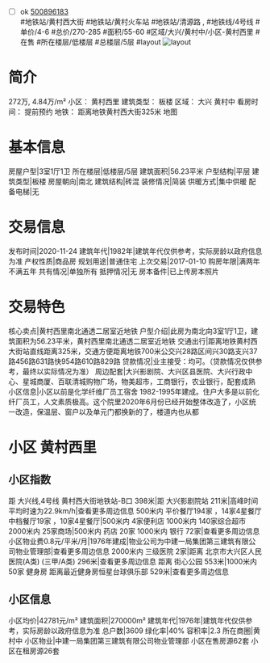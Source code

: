 - [ ] ok [500896183](https://bj.5i5j.com/ershoufang/500896183.html)  
 #地铁站/黄村西大街 #地铁站/黄村火车站 #地铁站/清源路 ,  #地铁线/4号线
#单价/4-6 #总价/270-285 #面积/55-60   #区域/大兴/黄村中/小区-黄村西里 #在售 #所在楼层/低楼层 #总楼层/5层 #layout 
![layout](http://image2a.5i5j.com/bdir/layout/49c95c151a844496a0827d2f568ba2f8.jpg_P5.jpg) 
# 简介 
 272万,  4.84万/m² 
小区： 黄村西里
建筑类型： 板楼
区域： 大兴 黄村中
看房时间： 提前预约
地铁： 距离地铁黄村西大街325米 地图
# 基本信息 
 房屋户型|3室1厅1卫
所在楼层|低楼层/5层
建筑面积|56.23平米
户型结构|平层
建筑类型|板楼
房屋朝向|南北
建筑结构|砖混
装修情况|简装
供暖方式|集中供暖
配备电梯|无
# 交易信息 
 发布时间|2020-11-24
建筑年代|1982年|建筑年代仅供参考，实际房龄以政府信息为准
产权性质|商品房
规划用途|普通住宅
上次交易|2017-01-10
购房年限|满两年不满五年
共有情况|单独所有
抵押情况|无
房本备件|已上传房本照片
# 交易特色 
 核心卖点|黄村西里南北通透二居室近地铁
户型介绍|此房为南北向3室1厅1卫，建筑面积为56.23平米，黄村西里南北通透二居室近地铁
交通出行|距离地铁黄村西大街站直线距离325米，交通方便距离地铁700米公交兴28路区间兴30路支兴37路456路631路快954路610路829路
贷款情况|业主接受：均可。（贷款情况仅供参考，最终以实际情况为准）
周边配套|大兴影剧院、大兴区县医院、大兴行政中心、星城商厦、百联清城购物广场，物美超市，工商银行，农业银行，配套成熟
小区信息|小区以前是化学纤维厂员工宿舍 1982-1995年建成。住户大多是以前化纤厂员工，人文素质极高。这个院里2020年6月份已经开始整体改造了，小区统一改造，保温层、窗户以及单元门都换新的了，楼道内也从都
# 小区 黄村西里
## 小区指数 
 距 大兴线,4号线 黄村西大街地铁站-B口 398米|距 大兴影剧院站 211米|高峰时间平均时速为22.9km/h|查看更多周边信息
500米内 平价餐厅194家 ，14家4星餐厅
中档餐厅19家 ，10家4星餐厅|500米内 4家便利店
1000米内 140家综合超市
2000米内 25家商场|500米内 药店 20家
1000米内 银行 72家|查看更多周边信息
小区物业费0.8元/平米/月|1976年建成|物业公司为中建一局集团第三建筑有限公司物业管理部|查看更多周边信息
2000米内 三级医院 2家|距离 北京市大兴区人民医院(A类) (三甲/A类) 296米|查看更多周边信息
距离 街心公园 553米|1000米内 50家 健身房
距离最近健身房恒星台球俱乐部 529米|查看更多周边信息
## 小区信息 
 小区均价|42781元/m²
建筑面积|270000m²
建筑年代|1976年|建筑年代仅供参考，实际房龄以政府信息为准
总户数|3609
绿化率|40%
容积率|2.3
所在商圈|黄村中
小区物业|中建一局集团第三建筑有限公司物业管理部
小区在售房源62套
小区在租房源26套
